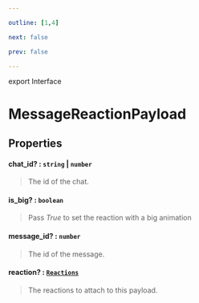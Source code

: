 ```yaml
---

outline: [1,4]

next: false

prev: false

---
```


export Interface
# MessageReactionPayload

## Properties

#### chat_id? : `string` \| `number`
 > The id of the chat.

#### is_big? : `boolean`
 > Pass *True* to set the reaction with a big animation

#### message_id? : `number`
 > The id of the message.

#### reaction? : [`Reactions`](../classes/Reactions.md)
 > The reactions to attach to this payload.
